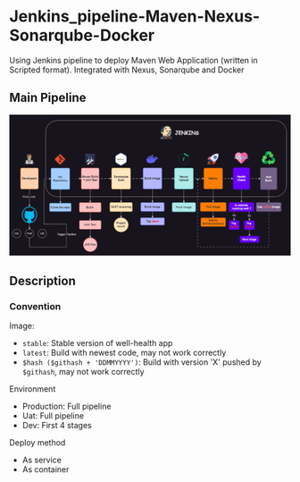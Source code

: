 # Jenkins_pipeline-Maven-Nexus-Sonarqube-Docker
Using Jenkins pipeline to deploy Maven Web Application (written in Scripted format). Integrated with Nexus, Sonarqube and Docker

## Main Pipeline

<p align="center">
    <img src="resources/img/Jenkins_Pipeine.gif">
</p>

## Description
### Convention
Image:
- `stable`: Stable version of well-health app
- `latest`: Build with newest code, may not work correctly
- `$hash ($githash + 'DDMMYYYY')`: Build with version 'X' pushed by `$githash`, may not work correctly

Environment
- Production: Full pipeline
- Uat: Full pipeline
- Dev: First 4 stages

Deploy method
- As service
- As container